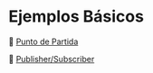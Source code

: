 # Ejemplos Básicos

:book: [Punto de Partida](https://zero-to-jupyterhub.readthedocs.io/en/v0.4-doc/create-k8s-cluster.html) 

:book: [Publisher/Subscriber](https://cloud.google.com/kubernetes-engine/docs/tutorials/authenticating-to-cloud-platform)
